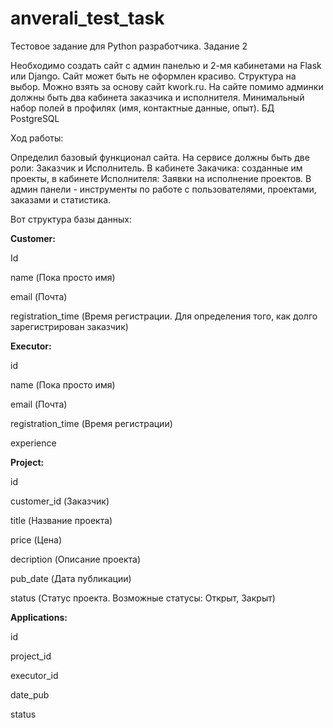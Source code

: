 # anverali_test_task

Тестовое задание для Python разработчика. Задание 2

Необходимо создать сайт с админ панелью и 2-мя кабинетами на Flask или Django. Сайт может быть не оформлен красиво. Структура на выбор. Можно взять за основу сайт kwork.ru. На сайте помимо админки должны быть два кабинета заказчика и исполнителя. Минимальный набор полей в профилях (имя, контактные данные, опыт). БД PostgreSQL

Ход работы:

Определил базовый функционал сайта. На сервисе должны быть две роли: Заказчик и Исполнитель. В кабинете Закачика: созданные им проекты, в кабинете Исполнителя: Заявки на исполнение проектов. В админ панели - инструменты по работе с пользователями, проектами, заказами и статистика.

Вот структура базы данных:


**Customer:**

Id

name (Пока просто имя)

email (Почта)

registration_time (Время регистрации. Для определения того, как долго зарегистрирован заказчик)


**Executor:**

id

name (Пока просто имя)

email (Почта)

registration_time (Время регистрации)

experience


**Project:**

id

customer_id (Заказчик)

title (Название проекта)

price (Цена)

decription (Описание проекта)

pub_date (Дата публикации)

status (Статус проекта. Возможные статусы: Открыт, Закрыт)



**Applications:**

id

project_id

executor_id

date_pub

status
